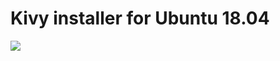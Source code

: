 # Kivy installer for Ubuntu 18.04
![](https://github.com/nu11secur1ty/Linux_Deployment_Administration_Hacks/blob/master/Kivy/kivy.png)
